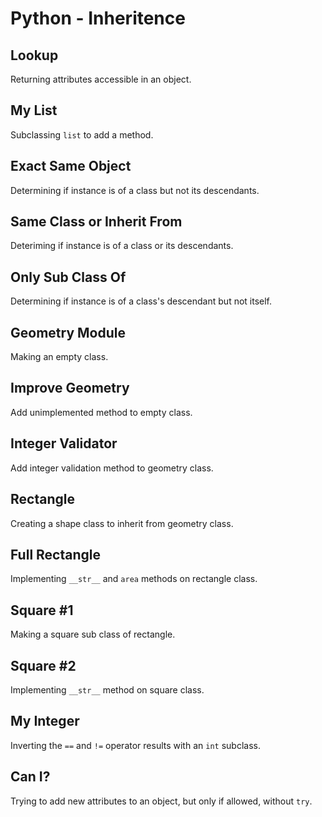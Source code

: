# Python - Inheritence

## Lookup
Returning attributes accessible in an object.

## My List
Subclassing `list` to add a method.

## Exact Same Object
Determining if instance is of a class but not its descendants.

## Same Class or Inherit From
Deteriming if instance is of a class or its descendants.

## Only Sub Class Of
Determining if instance is of a class's descendant but not itself.

## Geometry Module
Making an empty class.

## Improve Geometry
Add unimplemented method to empty class.

## Integer Validator
Add integer validation method to geometry class.

## Rectangle
Creating a shape class to inherit from geometry class.

## Full Rectangle
Implementing `__str__` and `area` methods on rectangle class.

## Square #1
Making a square sub class of rectangle.

## Square #2
Implementing `__str__` method on square class.

## My Integer
Inverting the `==` and `!=` operator results with an `int` subclass.

## Can I?
Trying to add new attributes to an object, but only if allowed, without `try`.
